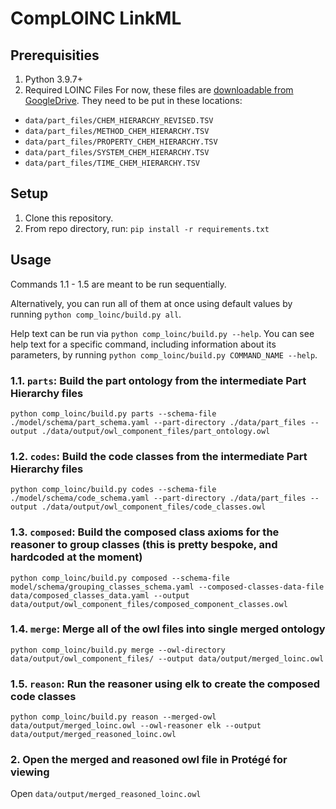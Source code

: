 # CompLOINC LinkML

## Prerequisities
1. Python 3.9.7+
2. Required LOINC Files
For now, these files are [downloadable from GoogleDrive](https://drive.google.com/drive/u/0/folders/1SjDFYs1ocbpovGlAZDKuRVcTDoNztHOc). They need to be put in these locations:
- `data/part_files/CHEM_HIERARCHY_REVISED.TSV`
- `data/part_files/METHOD_CHEM_HIERARCHY.TSV`
- `data/part_files/PROPERTY_CHEM_HIERARCHY.TSV`
- `data/part_files/SYSTEM_CHEM_HIERARCHY.TSV`
- `data/part_files/TIME_CHEM_HIERARCHY.TSV`

## Setup
1. Clone this repository.
2. From repo directory, run: `pip install -r requirements.txt`

## Usage
Commands 1.1 - 1.5 are meant to be run sequentially.

Alternatively, you can run all of them at once using default values by running `python comp_loinc/build.py all`.

Help text can be run via `python comp_loinc/build.py --help`. You can see help text for a specific command, including 
information about its parameters, by running `python comp_loinc/build.py COMMAND_NAME --help`.

### 1.1. `parts`: Build the part ontology from the intermediate Part Hierarchy files
`python comp_loinc/build.py parts --schema-file ./model/schema/part_schema.yaml --part-directory ./data/part_files --output ./data/output/owl_component_files/part_ontology.owl`

### 1.2. `codes`: Build the code classes from the intermediate Part Hierarchy files
`python comp_loinc/build.py codes --schema-file ./model/schema/code_schema.yaml --part-directory ./data/part_files --output ./data/output/owl_component_files/code_classes.owl`

### 1.3. `composed`: Build the composed class axioms for the reasoner to group classes (this is pretty bespoke, and hardcoded at the moment)
`python comp_loinc/build.py composed --schema-file model/schema/grouping_classes_schema.yaml --composed-classes-data-file data/composed_classes_data.yaml --output data/output/owl_component_files/composed_component_classes.owl`

### 1.4. `merge`: Merge all of the owl files into single merged ontology
`python comp_loinc/build.py merge --owl-directory data/output/owl_component_files/ --output data/output/merged_loinc.owl`

### 1.5. `reason`: Run the reasoner using elk to create the composed code classes
`python comp_loinc/build.py reason --merged-owl data/output/merged_loinc.owl --owl-reasoner elk --output data/output/merged_reasoned_loinc.owl`

### 2. Open the merged and reasoned owl file in Protégé for viewing
Open `data/output/merged_reasoned_loinc.owl`
